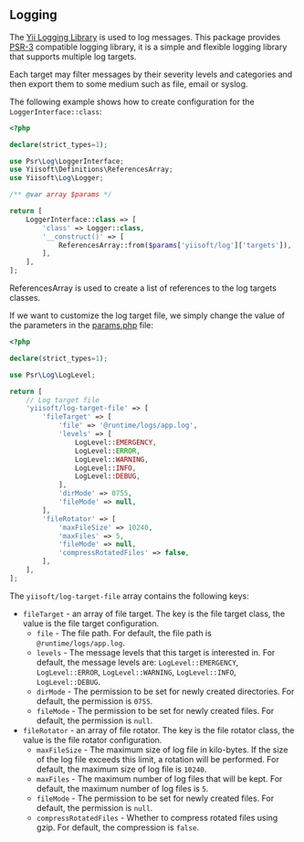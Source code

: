 ## Logging 

The [Yii Logging Library](https://github.com/yiisoft/log) is used to log messages. This package provides [PSR-3](https://www.php-fig.org/psr/psr-3/) compatible logging library, it is a simple and flexible logging library that supports multiple log targets.

Each target may filter messages by their severity levels and categories and then export them to some medium such as file, email or syslog.

The following example shows how to create configuration for the `LoggerInterface::class`:

```php
<?php

declare(strict_types=1);

use Psr\Log\LoggerInterface;
use Yiisoft\Definitions\ReferencesArray;
use Yiisoft\Log\Logger;

/** @var array $params */

return [
    LoggerInterface::class => [
        'class' => Logger::class,
        '__construct()' => [
            ReferencesArray::from($params['yiisoft/log']['targets']),
        ],
    ],
];
```

ReferencesArray is used to create a list of references to the log targets classes.

If we want to customize the log target file, we simply change the value of the parameters in the [params.php](https://github.com/yii-tools/app/blob/main/config/params.php) file:

```php
<?php

declare(strict_types=1);

use Psr\Log\LogLevel;

return [
    // Log target file
    'yiisoft/log-target-file' => [
        'fileTarget' => [
            'file' => '@runtime/logs/app.log',
            'levels' => [
                LogLevel::EMERGENCY,
                LogLevel::ERROR,
                LogLevel::WARNING,
                LogLevel::INFO,
                LogLevel::DEBUG,
            ],
            'dirMode' => 0755,
            'fileMode' => null,
        ],
        'fileRotator' => [
            'maxFileSize' => 10240,
            'maxFiles' => 5,
            'fileMode' => null,
            'compressRotatedFiles' => false,
        ],
    ],    
];
```

The `yiisoft/log-target-file` array contains the following keys:

- `fileTarget` - an array of file target. The key is the file target class, the value is the file target configuration.
    - `file` - The file path. For default, the file path is `@runtime/logs/app.log`.
    - `levels` - The message levels that this target is interested in. For default, the message levels are:
    `LogLevel::EMERGENCY`, `LogLevel::ERROR`, `LogLevel::WARNING`, `LogLevel::INFO`, `LogLevel::DEBUG`.
    - `dirMode` - The permission to be set for newly created directories. For default, the permission is `0755`.
    - `fileMode` - The permission to be set for newly created files. For default, the permission is `null`.
- `fileRotator` - an array of file rotator. The key is the file rotator class, the value is the file rotator configuration.
    - `maxFileSize` - The maximum size of log file in kilo-bytes. If the size of the log file exceeds this limit, a rotation will be performed. For default, the maximum size of  log file is `10240`.
    - `maxFiles` - The maximum number of log files that will be kept. For default, the maximum number of log files is `5`.
    - `fileMode` - The permission to be set for newly created files. For default, the permission is `null`.
    - `compressRotatedFiles` - Whether to compress rotated files using gzip. For default, the compression is `false`.

